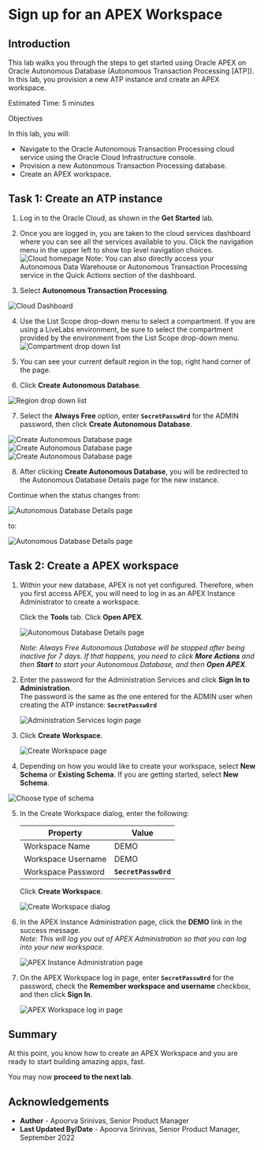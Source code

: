 # Sign up for an APEX Workspace

## Introduction

This lab walks you through the steps to get started using Oracle APEX on Oracle Autonomous Database (Autonomous Transaction Processing [ATP]). In this lab, you provision a new ATP instance and create an APEX workspace.

Estimated Time: 5 minutes

Objectives

In this lab, you will:

- Navigate to the Oracle Autonomous Transaction Processing cloud service using the Oracle Cloud Infrastructure console.
- Provision a new Autonomous Transaction Processing database.
- Create an APEX workspace.


## Task 1: Create an ATP instance

1. Log in to the Oracle Cloud, as shown in the **Get Started** lab.

2. Once you are logged in, you are taken to the cloud services dashboard where you can see all the services available to you. Click the navigation menu in the upper left to show top level navigation choices.
    ![Cloud homepage](images/cloud-home.png " ")
Note: You can also directly access your Autonomous Data Warehouse or Autonomous Transaction Processing service in the Quick Actions section of the dashboard.

3. Select **Autonomous Transaction Processing**.

  ![Cloud Dashboard](https://objectstorage.us-phoenix-1.oraclecloud.com/p/SJgQwcGUvQ4LqtQ9xGsxRcgoSN19Wip9vSdk-D_lBzi7bhDP6eG1zMBl0I21Qvaz/n/c4u02/b/common/o/images/console/database-atp.png " ")

4. Use the List Scope drop-down menu to select a compartment. If you are using a LiveLabs environment, be sure to select the compartment provided by the environment from the List Scope drop-down menu.
    ![Compartment drop down list](images/livelabs-compartment.png " ")
5. You can see your current default region in the top, right hand corner of the page.

6. Click **Create Autonomous Database**.

  ![Region drop down list](images/Region.png " ")

7. Select the **Always Free** option, enter **```SecretPassw0rd```** for the ADMIN password, then click **Create Autonomous Database**.

  ![Create Autonomous Database page](images/atp-settings-1.png " ")
  ![Create Autonomous Database page](images/atp-settings-2.png " ")
  ![Create Autonomous Database page](images/atp-settings-3.png " ")

8. After clicking **Create Autonomous Database**, you will be redirected to the Autonomous Database Details page for the new instance.

Continue when the status changes from:

  ![Autonomous Database Details page](images/status-provisioning.png " ")

to:

  ![Autonomous Database Details page](images/status-available.png " ")
  
## Task 2: Create a APEX workspace

1. Within your new database, APEX is not yet configured. Therefore, when you first access APEX, you will need to log in as an APEX Instance Administrator to create a workspace.

    Click the **Tools** tab.
    Click **Open APEX**.

    ![Autonomous Database Details page](images/click-apex.png " ")

    *Note: Always Free Autonomous Database will be stopped after being inactive for 7 days. If that happens, you need to click **More Actions** and then **Start** to start your Autonomous Database, and then **Open APEX**.*

2. Enter the password for the Administration Services and click **Sign In to Administration**.     
    The password is the same as the one entered for the ADMIN user when creating the ATP instance: **```SecretPassw0rd```**

    ![Administration Services login page](images/log-in-as-admin.png " ")

3. Click **Create Workspace**.

    ![Create Workspace page](images/welcome-create-workspace.png " ")

4. Depending on how you would like to create your workspace, select **New Schema** or **Existing Schema**. If you are getting started, select **New Schema**.

  ![Choose type of schema](images/choose-schema.png " ")
  
5. In the Create Workspace dialog, enter the following:

    | Property | Value |
    | --- | --- |
    | Workspace Name | DEMO |
    | Workspace Username | DEMO |
    | Workspace Password | **`SecretPassw0rd`** |
    

    Click **Create Workspace**.

    ![Create Workspace dialog](images/create-workspace.png " ")

6. In the APEX Instance Administration page, click the **DEMO** link in the success message.         
    *Note: This will log you out of APEX Administration so that you can log into your new workspace.*

    ![APEX Instance Administration page](images/log-out-from-admin.png " ")

7. On the APEX Workspace log in page, enter **``SecretPassw0rd``** for the password, check the **Remember workspace and username** checkbox, and then click **Sign In**.

    ![APEX Workspace log in page](images/log-in-to-workspace.png " ")
    

## **Summary**
    
  At this point, you know how to create an APEX Workspace and you are ready to start building amazing apps, fast.
    
  You may now **proceed to the next lab**.
    
## **Acknowledgements**
- **Author** - Apoorva Srinivas, Senior Product Manager
- **Last Updated By/Date** - Apoorva Srinivas, Senior Product Manager, September 2022
